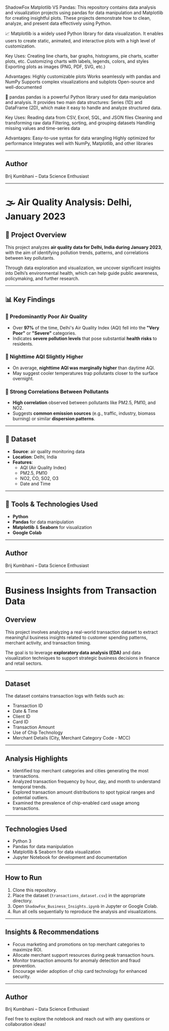 ShadowFox
Matplotlib VS Pandas:
This repository contains data analysis and visualization projects using pandas for data manipulation and Matplotlib for creating insightful plots. These projects demonstrate how to clean, 
analyze, and present data effectively using Python.

📈 Matplotlib is a widely used Python library for data visualization. It enables users to create static, animated, and interactive plots with a high level of customization.

Key Uses:
Creating line charts, bar graphs, histograms, pie charts, scatter plots, etc.
Customizing charts with labels, legends, colors, and styles
Exporting plots as images (PNG, PDF, SVG, etc.)

Advantages:
Highly customizable plots
Works seamlessly with pandas and NumPy
Supports complex visualizations and subplots
Open-source and well-documented

🐼 pandas
pandas is a powerful Python library used for data manipulation and analysis. It provides two main data structures: Series (1D) and DataFrame (2D), which make it easy to handle and analyze 
structured data.

Key Uses:
Reading data from CSV, Excel, SQL, and JSON files
Cleaning and transforming raw data
Filtering, sorting, and grouping datasets
Handling missing values and time-series data

Advantages:
Easy-to-use syntax for data wrangling
Highly optimized for performance
Integrates well with NumPy, Matplotlib, and other libraries

---

## Author
Brij Kumbhani – Data Science Enthusiast
________________________________________________________________________________________________________________________________________________
# 🌫️ Air Quality Analysis: Delhi, January 2023

## 📌 Project Overview
This project analyzes **air quality data for Delhi, India during January 2023**, with the aim of identifying pollution trends, patterns, and correlations between key pollutants.

Through data exploration and visualization, we uncover significant insights into Delhi’s environmental health, which can help guide public awareness, policymaking, and further research.

---

## 📊 Key Findings

### 🛑 Predominantly Poor Air Quality
- Over **97%** of the time, Delhi's Air Quality Index (AQI) fell into the **"Very Poor"** or **"Severe"** categories.
- Indicates **severe pollution levels** that pose substantial **health risks** to residents.

### 🌙 Nighttime AQI Slightly Higher
- On average, **nighttime AQI was marginally higher** than daytime AQI.
- May suggest cooler temperatures trap pollutants closer to the surface overnight.

### 🔗 Strong Correlations Between Pollutants
- **High correlation** observed between pollutants like PM2.5, PM10, and NO2.
- Suggests **common emission sources** (e.g., traffic, industry, biomass burning) or similar **dispersion patterns**.

---

## 📂 Dataset
- **Source**: air quality monitoring data  
- **Location**: Delhi, India  
- **Features**:
  - AQI (Air Quality Index)
  - PM2.5, PM10
  - NO2, CO, SO2, O3
  - Date and Time

---

## 🔧 Tools & Technologies Used
- **Python**
- **Pandas** for data manipulation
- **Matplotlib** & **Seaborn** for visualization
- **Google Colab**
  
---

## Author
Brij Kumbhani – Data Science Enthusiast
________________________________________________________________________________________________________________________________________________
# Business Insights from Transaction Data

## Overview
This project involves analyzing a real-world transaction dataset to extract meaningful business insights related to customer spending patterns, merchant activity, and transaction timing.

The goal is to leverage **exploratory data analysis (EDA)** and data visualization techniques to support strategic business decisions in finance and retail sectors.

---

## Dataset
The dataset contains transaction logs with fields such as:
- Transaction ID
- Date & Time
- Client ID
- Card ID
- Transaction Amount
- Use of Chip Technology
- Merchant Details (City, Merchant Category Code - MCC)

---

## Analysis Highlights

- Identified top merchant categories and cities generating the most transactions.
- Analyzed transaction frequency by hour, day, and month to understand temporal trends.
- Explored transaction amount distributions to spot typical ranges and potential outliers.
- Examined the prevalence of chip-enabled card usage among transactions.

---

## Technologies Used
- Python 3
- Pandas for data manipulation
- Matplotlib & Seaborn for data visualization
- Jupyter Notebook for development and documentation

---

## How to Run
1. Clone this repository.
2. Place the dataset (`transactions_dataset.csv`) in the appropriate directory.
3. Open `ShadowFox_Business_Insights.ipynb` in Jupyter or Google Colab.
4. Run all cells sequentially to reproduce the analysis and visualizations.

---

## Insights & Recommendations
- Focus marketing and promotions on top merchant categories to maximize ROI.
- Allocate merchant support resources during peak transaction hours.
- Monitor transaction amounts for anomaly detection and fraud prevention.
- Encourage wider adoption of chip card technology for enhanced security.

---

## Author
Brij Kumbhani – Data Science Enthusiast

Feel free to explore the notebook and reach out with any questions or collaboration ideas!

